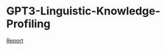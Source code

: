 # GPT3-Linguistic-Knowledge-Profiling

[Report](https://github.com/wendyZhang98/GPT3-Linguistic-Knowledge-Profiling/blob/main/Profiling%20GPT-3%E2%80%99s%20Linguistic%20Knowledge.pdf)
